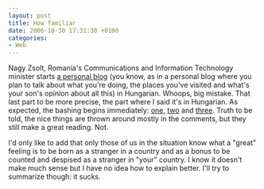 ```yaml
---
layout: post
title: How familiar
date: 2006-10-30 17:31:30 +0100
categories:
- Web
---
```

Nagy Zsolt, Romania's Communications and Information Technology minister starts <a href="http://nagyzsolt.egologo.transindex.ro/">a personal blog</a> (you know, as in a personal blog where you plan to talk about what you're doing, the places you've visited and what's your son's opinion about all this) in Hungarian. Whoops, big mistake. That last part to be more precise, the part where I said it's in Hungarian. As expected, the bashing begins immediately: <a href="http://www.realitatea.net/21469_Ministrul-Nagy-Zsolt-si-a-facut-blog-in-limba-maghiara-.html">one</a>, <a href="http://pigbrother.xhost.ro/blog/index.php/2006/10/tupeu-2006/">two</a> and <a href="http://www.zoso.ro/2006/10/desi-nu-mai-e-o-stire.html">three</a>. Truth to be told, the nice things are thrown around mostly in the comments, but they still make a great reading. Not.

I'd only like to add that only those of us in the situation know what a "great" feeling is to be born as a stranger in a country and as a bonus to be counted and despised as a stranger in "your" country. I know it doesn't make much sense but I have no idea how to explain better. I'll try to summarize though: it sucks.
